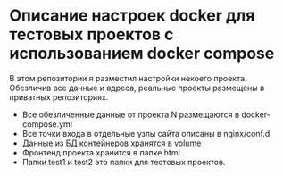 # Описание настроек docker для тестовых проектов с использованием docker compose

В этом репозитории я разместил настройки некоего проекта. Обезличив все данные и адреса, реальные проекты размещены в приватных репозиториях.

- Все обезличенные данные от проекта N размещаются в docker-compose.yml
- Все точки входа в отдельные узлы сайта описаны в nginx/conf.d.
- Данные из БД контейнеров хранятся в volume
- Фронтенд проекта хранится в папке html
- Папки test1 и test2 это папки для тестовых проектов.